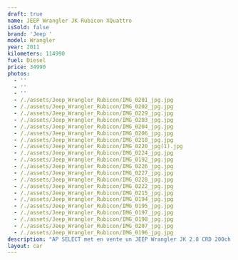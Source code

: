 ```yaml
---
draft: true
name: JEEP Wrangler JK Rubicon XQuattro
isSold: false
brand: 'Jeep '
model: Wrangler
year: 2011
kilometers: 114990
fuel: Diesel
price: 34990
photos:
  - ''
  - ''
  - ''
  - /./assets/Jeep_Wrangler_Rubicon/IMG_0201_jpg.jpg
  - /./assets/Jeep_Wrangler_Rubicon/IMG_0202_jpg.jpg
  - /./assets/Jeep_Wrangler_Rubicon/IMG_0229_jpg.jpg
  - /./assets/Jeep_Wrangler_Rubicon/IMG_0203_jpg.jpg
  - /./assets/Jeep_Wrangler_Rubicon/IMG_0204_jpg.jpg
  - /./assets/Jeep_Wrangler_Rubicon/IMG_0206_jpg.jpg
  - /./assets/Jeep_Wrangler_Rubicon/IMG_0218_jpg.jpg
  - /./assets/Jeep_Wrangler_Rubicon/IMG_0220_jpg(1).jpg
  - /./assets/Jeep_Wrangler_Rubicon/IMG_0224_jpg.jpg
  - /./assets/Jeep_Wrangler_Rubicon/IMG_0192_jpg.jpg
  - /./assets/Jeep_Wrangler_Rubicon/IMG_0226_jpg.jpg
  - /./assets/Jeep_Wrangler_Rubicon/IMG_0227_jpg.jpg
  - /./assets/Jeep_Wrangler_Rubicon/IMG_0228_jpg.jpg
  - /./assets/Jeep_Wrangler_Rubicon/IMG_0222_jpg.jpg
  - /./assets/Jeep_Wrangler_Rubicon/IMG_0215_jpg.jpg
  - /./assets/Jeep_Wrangler_Rubicon/IMG_0194_jpg.jpg
  - /./assets/Jeep_Wrangler_Rubicon/IMG_0195_jpg.jpg
  - /./assets/Jeep_Wrangler_Rubicon/IMG_0197_jpg.jpg
  - /./assets/Jeep_Wrangler_Rubicon/IMG_0198_jpg.jpg
  - /./assets/Jeep_Wrangler_Rubicon/IMG_0207_jpg.jpg
  - /./assets/Jeep_Wrangler_Rubicon/IMG_0196_jpg.jpg
description: "AP SELECT met en vente un JEEP Wrangler JK 2.8 CRD 200ch BVA 3 portes\n\nModèle du 04/2011 avec 114990km.\n\nCouleur Noir metallic, intérieur tissus\n\nCarte grise France \U0001F1EB\U0001F1F7 4 places.\nHard top et bâche disponible\n\nCarnet d’entretien complet avec historique limpide.\n\nDernier service effectué fin 2023, pneus et freins récents.\n\nÉquipements et options :\n- Préparation extérieur XQuattro \U0001F1EE\U0001F1F9\n- Préparation mécanique XQuattro \U0001F1EE\U0001F1F9\n- Jantes et pneus OffRoad\n- Boîte auto 5\n- Châssis haut\n- Feux de jour à LED\n- Feux arrière LED\n- Vitrage arrière surteinté\n- Connexion Ipod et USB\n- Affichage multifonctions plus\n- Climatisation auto\n- Éclairage et essuie-glaces automatique\n- Rétroviseurs rabattable électriquement et chauffants\n- Rétroviseurs int / ext Electrochrome\n- Bluetooth\n- Éclairage d ambiance\n\nDisponible et visible sur RDV pour acheteur sérieux.\n\nRéalisation des démarches d'immatriculation.\n\nAP SELECT c'est des solutions de courtage et conciergerie sur mesure pour profiter librement de sa passion et de son patrimoine.\n\nPrenez le volant, AP SELECT s'occupe du reste"
layout: car
---
```


